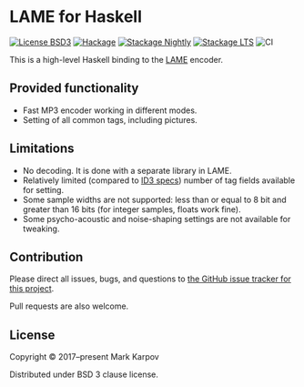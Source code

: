 # LAME for Haskell

[![License BSD3](https://img.shields.io/badge/license-BSD3-brightgreen.svg)](http://opensource.org/licenses/BSD-3-Clause)
[![Hackage](https://img.shields.io/hackage/v/lame.svg?style=flat)](https://hackage.haskell.org/package/lame)
[![Stackage Nightly](http://stackage.org/package/lame/badge/nightly)](http://stackage.org/nightly/package/lame)
[![Stackage LTS](http://stackage.org/package/lame/badge/lts)](http://stackage.org/lts/package/lame)
![CI](https://github.com/mrkkrp/lame/workflows/CI/badge.svg?branch=master)

This is a high-level Haskell binding to the
[LAME](http://lame.sourceforge.net/) encoder.

## Provided functionality

* Fast MP3 encoder working in different modes.
* Setting of all common tags, including pictures.

## Limitations

* No decoding. It is done with a separate library in LAME.
* Relatively limited (compared
  to [ID3 specs](http://id3.org/id3v2.3.0#Text_information_frames)) number
  of tag fields available for setting.
* Some sample widths are not supported: less than or equal to 8 bit and
  greater than 16 bits (for integer samples, floats work fine).
* Some psycho-acoustic and noise-shaping settings are not available for
  tweaking.

## Contribution

Please direct all issues, bugs, and questions to [the GitHub issue tracker
for this project](https://github.com/mrkkrp/lame/issues).

Pull requests are also welcome.

## License

Copyright © 2017–present Mark Karpov

Distributed under BSD 3 clause license.
